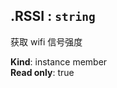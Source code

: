 <a name="module_miot/Device--module.exports..IDevice+RSSI"></a>

## .RSSI : <code>string</code>
获取 wifi 信号强度

**Kind**: instance member  
**Read only**: true  
